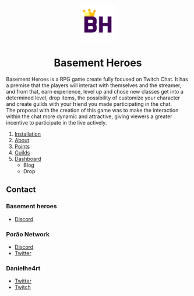 <p align = "center">
    <img src="./assets/logo.png" alt="logo basement heroes" width="100px" height="100px" >  
</p>

<h1 align = "center"> Basement Heroes </h1>

Basement Heroes is a RPG game create fully focused on Twitch Chat. It has a premise that the players will interact with themselves and the streamer, and from that, earn experience, level up and chose new classes get into a determined level, drop items, the possibility of customize  your character and create guilds with your friend you made participating in the chat.   
The proposal with the creation of this game was to make the interaction within the chat more dynamic and attractive, giving viewers a greater incentive to participate in the live actively.

1. [Installation](./contents/Installation.md)
2. [About](./contents/About.md)
3. [Points](./contents/Points.md)
4. [Guilds](./contents/Guilds.md)
5. [Dashboard](./contents/Dashboard.md)  
    + Blog
    + Drop

## Contact

### Basement heroes

+ [Discord](https://discord.gg/c3tyh58NNB)

### Porão Network

+ [Discord](https://discord.gg/k7DaBNV)
+ [Twitter](https://twitter.com/PoraoNetwork)

### Danielhe4rt

+ [Twitter](https://twitter.com/danielhe4rt)
+ [Twitch](https://www.twitch.tv/danielhe4rt)